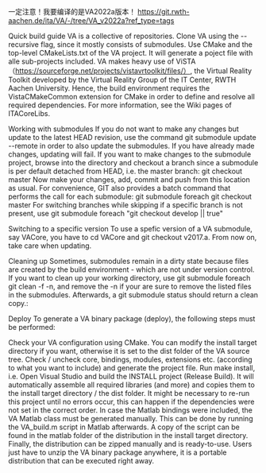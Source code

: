 一定注意！我要编译的是VA2022a版本！
https://git.rwth-aachen.de/ita/VA/-/tree/VA_v2022a?ref_type=tags

Quick build guide
VA is a collective of repositories. Clone VA using the --recursive flag, since it mostly consists of submodules.
Use CMake and the top-level CMakeLists.txt of the VA project. It will generate a poject file with alle sub-projects included.
VA makes heavy use of ViSTA（https://sourceforge.net/projects/vistavrtoolkit/files/）, the Virtual Reality Toolkit developed by the Virtual Reality Group of the IT Center, RWTH Aachen University.
Hence, the build environment requires the VistaCMakeCommon extension for CMake in order to define and resolve all required dependencies.
For more information, see the Wiki pages of ITACoreLibs.

Working with submodules
If you do not want to make any changes but update to the latest HEAD revision, use the command git submodule update --remote in order to also update the submodules.
If you have already made changes, updating will fail.
If you want to make changes to the submodule project, browse into the directory and checkout a branch since a submodule is per default detached from HEAD, i.e. the master branch:
git checkout master
Now make your changes, add, commit and push from this location as usual.
For convenience, GIT also provides a batch command that performs the call for each submodule:
git submodule foreach git checkout master
For switching branches while skipping if a specific branch is not present, use
git submodule foreach "git checkout develop || true"

Switching to a specific version
To use a spefic version of a VA submodule, say VACore, you have to cd VACore and git checkout v2017.a. From now on, take care when updating.

Cleaning up
Sometimes, submodules remain in a dirty state because files are created by the build environment - which are not under version control.
If you want to clean up your working directory, use git submodule foreach git clean -f -n, and remove the -n if your are sure to remove the listed files in the submodules.
Afterwards, a git submodule status should return a clean copy.:

Deploy
To generate a VA binary package (deploy), the following steps must be performed:

Check your VA configuration using CMake. You can modify the install target directory if you want, otherwise it is set to the dist folder of the VA source tree.
Check / uncheck core, bindings, modules, extensions etc. (according to what you want to include) and generate the project file.
Run make install, i.e. Open Visual Studio and build the INSTALL project (Release Build). It will automatically assemble all required libraries (and more) and copies them to the install target directory / the dist folder. It might be necessary to re-run this project until no errors occur, this can happen if the dependencies were not set in the correct order.
In case the Matlab bindings were included, the VA Matlab class must be generated manually. This can be done by running the VA_build.m script in Matlab afterwards. A copy of the script can be found in the matlab folder of the distribution in the install target directory.
Finally, the distribution can be zipped manually and is ready-to-use. Users just have to unzip the VA binary package anywhere, it is a portable distribution that can be executed right away.